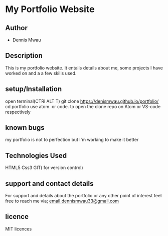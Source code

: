 # My Portfolio Website

## Author

- Dennis Mwau

## Description

This is my  portfolio website. It entails details about me, some projects I have worked on and a a few skills used.
## setup/Installation

open terminal(CTRl ALT T)
git clone https://denismwau.github.io/portfolio/
cd portfolio
use atom. or code. to open the clone repo on Atom or VS-code respectively








## known bugs

my portfolio is not to perfection but I'm working to make it better




## Technologies Used
HTML5
Css3
GIT( for version control)


## support and contact details

For support and details about the portfolio or any other point of interest
feel free to reach me via;
email.dennismwau33@gmail.com



## licence
MIT licences